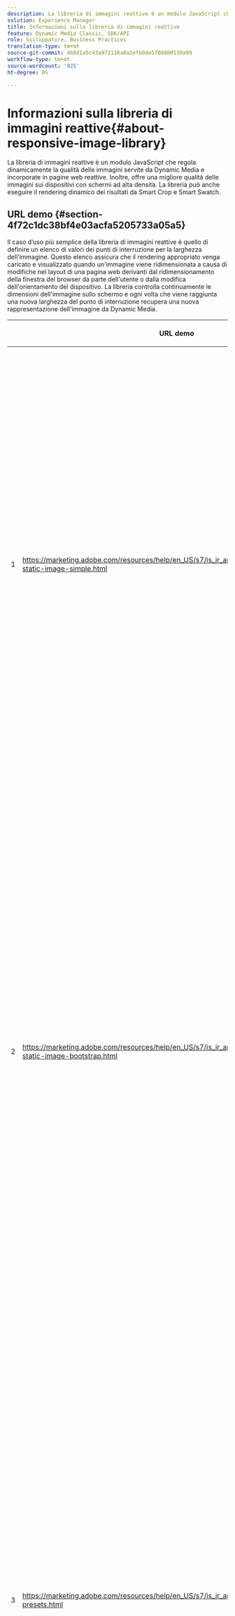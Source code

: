 ```yaml
---
description: La libreria di immagini reattive è un modulo JavaScript che regola dinamicamente la qualità delle immagini servite da Dynamic Media e incorporate in pagine web reattive. Inoltre, offre una migliore qualità delle immagini sui dispositivi con schermi ad alta densità. La libreria può anche eseguire il rendering dinamico dei risultati da Smart Crop e Smart Swatch.
solution: Experience Manager
title: Informazioni sulla libreria di immagini reattive
feature: Dynamic Media Classic, SDK/API
role: Sviluppatore, Business Practices
translation-type: tm+mt
source-git-commit: 469d1a5c43a972116a8a2efb0de5708800130a99
workflow-type: tm+mt
source-wordcount: '925'
ht-degree: 0%

---
```



# Informazioni sulla libreria di immagini reattive{#about-responsive-image-library}

La libreria di immagini reattive è un modulo JavaScript che regola dinamicamente la qualità delle immagini servite da Dynamic Media e incorporate in pagine web reattive. Inoltre, offre una migliore qualità delle immagini sui dispositivi con schermi ad alta densità. La libreria può anche eseguire il rendering dinamico dei risultati da Smart Crop e Smart Swatch.

## URL demo {#section-4f72c1dc38bf4e03acfa5205733a05a5}

Il caso d’uso più semplice della libreria di immagini reattive è quello di definire un elenco di valori dei punti di interruzione per la larghezza dell’immagine. Questo elenco assicura che il rendering appropriato venga caricato e visualizzato quando un&#39;immagine viene ridimensionata a causa di modifiche nel layout di una pagina web derivanti dal ridimensionamento della finestra del browser da parte dell&#39;utente o dalla modifica dell&#39;orientamento del dispositivo. La libreria controlla continuamente le dimensioni dell&#39;immagine sullo schermo e ogni volta che viene raggiunta una nuova larghezza del punto di interruzione recupera una nuova rappresentazione dell&#39;immagine da Dynamic Media.

<table id="table_3D3D3991B802461A888E1093C1217D26"> 
 <thead> 
  <tr> 
   <th colname="col01" class="entry"> </th> 
   <th colname="col1" class="entry"> <p>URL demo </p> </th> 
   <th colname="col2" class="entry"> <p>Descrizione </p> </th> 
  </tr> 
 </thead>
 <tbody> 
  <tr> 
   <td colname="col01"> <p>1 </p> </td> 
   <td colname="col1"> <p> <a href="https://marketing.adobe.com/resources/help/en_US/s7/is_ir_api/is_api/samples/responsive-static-image-simple.html" scope="external" format="https"> https://marketing.adobe.com/resources/help/en_US/s7/is_ir_api/is_api/samples/responsive-static-image-simple.html  </a> </p> <p> 
     <!-- http://sasha.s7qa.com/jira-bugs/S7-7729/responsive-static-image-simple.htm--> </p> </td> 
   <td colname="col2"> <p>Di seguito è riportato un esempio semplice in cui l’immagine reattiva si trova all’interno di un contenitore che occupa il 50% della larghezza della pagina web. Ogni volta che la finestra del browser viene ridimensionata, la larghezza del contenitore cambia. Quando la larghezza dell’immagine raggiunge uno dei punti di interruzione configurati, impostati a 200, 400, 600 e 800 pixel a scopo illustrativo, viene scaricato e visualizzato un nuovo rendering. L'obiettivo è quello di evitare il caricamento di immagini di grandi dimensioni non necessarie e di risparmiare la larghezza di banda della rete. </p> <p>Fai clic sull’URL per aprire la pagina web, ridimensionare la finestra del browser e monitorare il traffico di rete. </p> </td> 
  </tr> 
  <tr> 
   <td colname="col01"> <p>2 </p> </td> 
   <td colname="col1"> <p> <a href="https://marketing.adobe.com/resources/help/en_US/s7/is_ir_api/is_api/samples/responsive-static-image-bootstrap.html" format="https" scope="external"> https://marketing.adobe.com/resources/help/en_US/s7/is_ir_api/is_api/samples/responsive-static-image-bootstrap.html  </a> </p> <p> 
     <!-- http://sasha.s7qa.com/jira-bugs/S7-7729/responsive-static-image-bootstrap.htm--> </p> </td> 
   <td colname="col2"> <p>L’esempio di Bootstrap seguente illustra lo stesso caso d’uso in una pagina web. In base a Bootstrap CSS, la cella di layout a cui viene aggiunta l’immagine reattiva può avere una delle seguenti larghezze: 360, 720 e 940 pixel. Questi sono i valori esatti che vengono passati come punti di interruzione alla libreria di immagini reattive. Dynamic Media garantisce l'utilizzo efficiente della larghezza di banda di rete del cliente. Inoltre, assicura che l'immagine venga visualizzata nelle dimensioni richieste, dato il layout della pagina web corrente, senza artefatti visivi derivanti dal ridimensionamento del browser lato client. </p> <p>Fai clic sull’URL per aprire la pagina web, ridimensiona la finestra del browser in modo da raggiungere diversi punti di interruzione del layout e monitora il traffico di rete. </p> <p>I casi d’uso più avanzati includono l’associazione di diversi predefiniti immagine, comandi Image Server o entrambi con valori di punti di interruzione diversi. </p> </td> 
  </tr> 
  <tr> 
   <td colname="col01"> <p>3 </p> </td> 
   <td colname="col1"> <p> <a href="https://marketing.adobe.com/resources/help/en_US/s7/is_ir_api/is_api/samples/image-presets.html" format="https" scope="external"> https://marketing.adobe.com/resources/help/en_US/s7/is_ir_api/is_api/samples/image-presets.html  </a> </p> <p> 
     <!--http://sasha.s7qa.com/jira-bugs/S7-7729/image-presets.html--> </p> </td> 
   <td colname="col2"> <p>In questo esempio vengono utilizzati predefiniti per immagini di diversa qualità e formato per diverse dimensioni dei punti di interruzione. Per un piccolo punto di interruzione, viene applicato un predefinito di bassa qualità che forza Image Serving a restituire l'immagine GIF compressa solo a sei colori. Un punto di interruzione medio utilizza un predefinito per immagini configurato per JPEG con compressione elevata. Il punto di interruzione più grande è associato a un predefinito per immagini di alta qualità che utilizza PNG senza perdita di dati. Questo metodo garantisce la trasmissione di immagini di alta qualità a tali dispositivi, partendo dal presupposto che i dispositivi con schermi più grandi abbiano una larghezza di banda e una potenza di elaborazione maggiori. </p> <p>Fai clic sull’URL per aprire la pagina web, ridimensiona la finestra del browser Web da più grande a più piccola e osserva come la qualità dell’immagine si riduce. </p> </td> 
  </tr> 
  <tr> 
   <td colname="col01"> <p>4 </p> </td> 
   <td colname="col1"> <p> <a href="https://marketing.adobe.com/resources/help/en_US/s7/is_ir_api/is_api/samples/crops.html" format="https" scope="external"> https://marketing.adobe.com/resources/help/en_US/s7/is_ir_api/is_api/samples/crops.html  </a> </p> <p> 
     <!--http://sasha.s7qa.com/jira-bugs/S7-7729/crops.html--> </p> </td> 
   <td colname="col2"> <p>Oltre ai predefiniti per immagini, è possibile associare comandi Image Serving specifici a punti di interruzione. L’esempio seguente mostra come è possibile ritagliare gradualmente l’immagine del banner nell’area di interesse quando le dimensioni dell’immagine sullo schermo diventano più piccole. In questo caso, il punto di interruzione più grande non dispone di alcun comando Image Serving, quindi l’immagine del banner è completamente visibile. Al punto di interruzione medio si applica un ritaglio moderato, rendendo visibile solo il corridore con testo "In esecuzione". Al punto di interruzione piccolo viene applicato un maggior numero di ritaglio in modo che venga mostrato solo il prodotto. </p> <p>Fai clic sull’URL per aprire la pagina web e ridimensionare la finestra del browser. Osserva come l’immagine si ritaglia gradualmente passando da una dimensione più grande a una più piccola. </p> </td> 
  </tr> 
  <tr> 
   <td colname="col01"> <p>5 </p> </td> 
   <td colname="col1"> <p> <a href="https://marketing.adobe.com/resources/help/en_US/s7/is_ir_api/is_api/samples/template.html" format="https" scope="external"> https://marketing.adobe.com/resources/help/en_US/s7/is_ir_api/is_api/samples/template.html  </a> </p> <p> 
     <!--http://sasha.s7qa.com/jira-bugs/S7-7729/template.html--> </p> </td> 
   <td colname="col2"> <p>È inoltre possibile utilizzare i comandi Image Serving con Image Serving Templates per controllare alcuni parametri del modello in base alle dimensioni dell'immagine. In questo esempio successivo, viene utilizzato un modello Image Serving in cui la dimensione del font della sovrapposizione di testo è parametrizzata utilizzando il parametro <span class="codeph"> $fontsize </span> . L’immagine reattiva è configurata per utilizzare un font di dimensioni maggiori per immagini di dimensioni più piccole, in modo che il testo rimanga sempre leggibile: </p> </td> 
  </tr> 
 </tbody> 
</table>

## Requisiti di sistema {#section-35ea9e9c79cc43d7bcefdc240340fba4}

**Hardware e software del server**

* Dynamic Media Image Serving 6.0.1 o versione successiva.

**Requisiti minimi del browser client**

* Microsoft® Windows® 7 o versione successiva; Mac OS X 10.8 o versione successiva.
* Firefox 23, Safari 6, Chrome 29, IE 9 o versione successiva.
* iOS 6 o versione successiva
* Certificato su iPhone3GS o versioni successive e iPad2 o versioni successive (solo browser nativi).
* Sistema operativo Android 2.3 o successivo.
* Internet Explorer su dispositivi mobili non è attualmente supportato.

